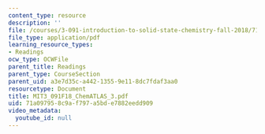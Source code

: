 ```yaml
---
content_type: resource
description: ''
file: /courses/3-091-introduction-to-solid-state-chemistry-fall-2018/71a097958c9af797a5bde7882eedd909_MIT3_091F18_ChemATLAS_3.pdf
file_type: application/pdf
learning_resource_types:
- Readings
ocw_type: OCWFile
parent_title: Readings
parent_type: CourseSection
parent_uid: a3e7d35c-a442-1355-9e11-8dc7fdaf3aa0
resourcetype: Document
title: MIT3_091F18_ChemATLAS_3.pdf
uid: 71a09795-8c9a-f797-a5bd-e7882eedd909
video_metadata:
  youtube_id: null
---
```

